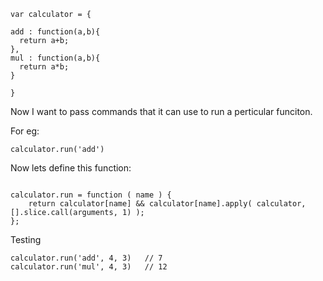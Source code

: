 ```
var calculator = {

add : function(a,b){
  return a+b;
},
mul : function(a,b){
  return a*b;
}

}

```

Now I want to pass commands that it can use to run a perticular funciton.

For eg: 

```
calculator.run('add')
```


Now lets define this function:

```

calculator.run = function ( name ) {
    return calculator[name] && calculator[name].apply( calculator, [].slice.call(arguments, 1) );
};

```

Testing

```
calculator.run('add', 4, 3)   // 7
calculator.run('mul', 4, 3)   // 12

```
